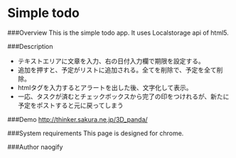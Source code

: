 Simple todo
==== 
###Overview
This is the simple todo app. It uses Localstorage api of html5. 

###Description
* テキストエリアに文章を入力、右の日付入力欄で期限を設定する。
* 追加を押すと、予定がリストに追加される。全てを削除で、予定を全て削除。
* htmlタグを入力するとアラートを出した後、文字化して表示。
* 一応、タスクが済むとチェックボックスから完了の印をつけれるが、新たに予定をポストすると元に戻ってしまう



###Demo 
http://thinker.sakura.ne.jp/3D_panda/

###System requirements
This page is designed for chrome.

###Author
naogify

